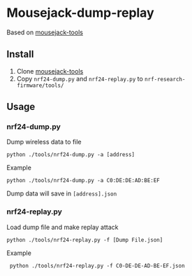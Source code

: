 # Mousejack-dump-replay

Based on [mousejack-tools](https://github.com/BastilleResearch/nrf-research-firmware)

## Install
  1. Clone [mousejack-tools](https://github.com/BastilleResearch/nrf-research-firmware)
  2. Copy `nrf24-dump.py` and `nrf24-replay.py` to `nrf-research-firmware/tools/`

## Usage

### nrf24-dump.py

Dump wireless data to file

    python ./tools/nrf24-dump.py -a [address]

Example

    python ./tools/nrf24-dump.py -a C0:DE:DE:AD:BE:EF

Dump data will save in `[address].json`

### nrf24-replay.py

Load dump file and make replay attack

    python ./tools/nrf24-replay.py -f [Dump File.json]

Example

     python ./tools/nrf24-replay.py -f C0-DE-DE-AD-BE-EF.json



